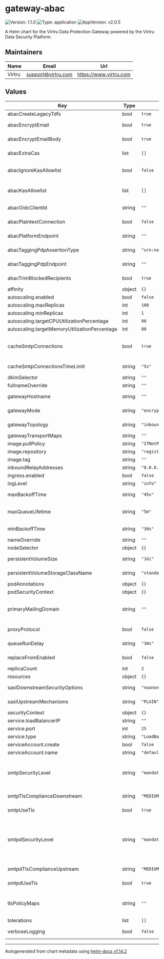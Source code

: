 # gateway-abac

![Version: 1.1.0](https://img.shields.io/badge/Version-1.1.0-informational?style=flat-square) ![Type: application](https://img.shields.io/badge/Type-application-informational?style=flat-square) ![AppVersion: v2.0.5](https://img.shields.io/badge/AppVersion-v2.0.5-informational?style=flat-square)

A Helm chart for the Virtru Data Protection Gateway powered by the Virtru Data Security Platform.

## Maintainers

| Name | Email | Url |
| ---- | ------ | --- |
| Virtru | <support@virtru.com> | <https://www.virtru.com> |

## Values

| Key | Type | Default | Description |
|-----|------|---------|-------------|
| abacCreateLegacyTdfs | bool | `true` |  |
| abacEncryptEmail | bool | `true` | Controls whether encryption is enabled in encrypt mode. If this is set to false, the gateway will not encrypt emails. |
| abacEncryptEmailBody | bool | `true` | Controls whether the email body is encrypted in encrypt mode |
| abacExtraCas | list | `[]` | A list of additional Certificate Authorities(CAs) to trust when communicating with the platform in PEM format |
| abacIgnoreKasAllowlist | bool | `false` | Useful for testing, but should not be used in production because authorization tokens can be sent to malicious KAS servers if gateway processes a maliciously crafted TDF. |
| abacKasAllowlist | list | `[]` | A list of KAS URLs that are allowed to be used for decryption. This is used in addition to the kas-registry defined in platform policy. |
| abacOidcClientId | string | `""` | The client-id that gateway should use to communicate with the platform |
| abacPlaintextConnection | bool | `false` | Controls whether communication with the platform is over a plaintext connection |
| abacPlatformEndpoint | string | `""` | The URL where the platform is deployed. Hostname and port |
| abacTaggingPdpAssertionType | string | `"urn:nato:stanag:5636:A:1:elements:json"` | The assertion type to use, currently `urn:us:gov:ic:edh` or `urn:nato:stanag:5636:A:1:elements:json`. |
| abacTaggingPdpEndpoint | string | `""` | The URL where the taggingService is deployed. Hostname and port |
| abacTrimBlockedRecipients | bool | `true` | Controls whether recipients that are not entitled to receive an email are removed. |
| affinity | object | `{}` |  |
| autoscaling.enabled | bool | `false` |  |
| autoscaling.maxReplicas | int | `100` |  |
| autoscaling.minReplicas | int | `1` |  |
| autoscaling.targetCPUUtilizationPercentage | int | `80` |  |
| autoscaling.targetMemoryUtilizationPercentage | int | `80` |  |
| cacheSmtpConnections | bool | `true` | This setting controls whether the gateway should cache outgoing SMTP connections. true to cache everything,   false to not cache anything, or a comma-separated list of domains to cache connections for |
| cacheSmtpConnectionsTimeLimit | string | `"5s"` | The amount of time to cache outgoing SMTP connections for |
| dkimSelector | string | `""` | The selector for the DKIM key to use for mail |
| fullnameOverride | string | `""` |  |
| gatewayHostname | string | `""` | The hostname that the gateway should use. A self-signed certificate will be generated for this hostname |
| gatewayMode | string | `"encrypt"` | The mode the gateway should run in, either encrypt or decrypt |
| gatewayTopology | string | `"inbound"` | The topology the gateway should run in, either inbound or outbound |
| gatewayTransportMaps | string | `""` |  |
| image.pullPolicy | string | `"IfNotPresent"` |  |
| image.repository | string | `"registry.opentdf.io/platform/gateway"` |  |
| image.tag | string | `""` |  |
| inboundRelayAddresses | string | `"0.0.0.0/0"` |  |
| ingress.enabled | bool | `false` |  |
| logLevel | string | `"info"` |  |
| maxBackoffTime | string | `"45s"` | The maximum amount of time the gateway will wait before retrying a message (postfix maximal_backoff_time) |
| maxQueueLifetime | string | `"5m"` | The maximum amount of time a message can stay in the queue before being bounced (postfix maximal_queue_lifetime) |
| minBackoffTime | string | `"30s"` | The minimum amount of time the gateway will wait before retrying a message (postfix minimal_backoff_time) |
| nameOverride | string | `""` |  |
| nodeSelector | object | `{}` |  |
| persistentVolumeSize | string | `"1Gi"` | The size of the persistent volume that we use to store the email queue |
| persistentVolumeStorageClassName | string | `"standard"` | The storage class to use for the persistent volume that we use to store the email queue |
| podAnnotations | object | `{}` |  |
| podSecurityContext | object | `{}` |  |
| primaryMailingDomain | string | `""` | The domain we use to rewrite the from address for inbound mail. This allows us to deliver email that is   authenticated by DKIM. In order for this to work DKIM must be set up for this domain |
| proxyProtocol | bool | `false` | Controls whether the gateway should use the proxy protocol |
| queueRunDelay | string | `"30s"` | The amount of time the gateway will wait before checking the queue for messages to send (postfix queue_run_delay) |
| replaceFromEnabled | bool | `false` | Controls whether the gateway should replace the from address with the authenticated address |
| replicaCount | int | `2` |  |
| resources | object | `{}` |  |
| saslDownstreamSecurityOptions | string | `"noanonymous"` | The security options the gateway should use when authenticating downstream |
| saslUpstreamMechanisms | string | `"PLAIN"` | The mechanisms the gateway should use when receiving email |
| securityContext | object | `{}` |  |
| service.loadBalancerIP | string | `""` |  |
| service.port | int | `25` |  |
| service.type | string | `"LoadBalancer"` |  |
| serviceAccount.create | bool | `false` |  |
| serviceAccount.name | string | `"default"` |  |
| smtpSecurityLevel | string | `"mandatory"` | The security level the gateway should use when sending mail, either `mandatory` or `opportunistic`. To use `mandatory` smtpUseTls must be true. `mandatory` corresponds to a postfix level of `encrypt` while `opportunistic` corresponds to a postfix level of `may`. |
| smtpTlsComplianceDownstream | string | `"MEDIUM"` | The compliance level the gateway should use when sending mail downstream |
| smtpUseTls | bool | `true` | Controls whether the gateway should use TLS when sending mail |
| smtpdSecurityLevel | string | `"mandatory"` | The security level the gateway should use when receiving mail, either `mandatory` or `opportunistic`. To use `mandatory` smtpdUseTls must be true. `mandatory` corresponds to a postfix level of `encrypt` while `opportunistic` corresponds to a postfix level of `may`. `mandatory` also implies that authentication may only take place over TLS (`smtpd_tls_auth_only` = yes) |
| smtpdTlsComplianceUpstream | string | `"MEDIUM"` | The compliance level the gateway should use when receiving mail upstream |
| smtpdUseTls | bool | `true` | Controls whether the gateway should use TLS when receiving mail |
| tlsPolicyMaps | string | `""` | This setting maps domains to TLS policies. e.g. example.com=>may,example.net=>encrypt. Valid policies   can be found here: https://www.postfix.org/TLS_README.html#client_tls_policy |
| tolerations | list | `[]` |  |
| verboseLogging | bool | `false` | Controls whether the gateway should log verbose information |

----------------------------------------------
Autogenerated from chart metadata using [helm-docs v1.14.2](https://github.com/norwoodj/helm-docs/releases/v1.14.2)
